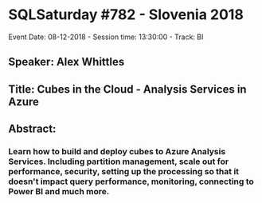 # SQLSaturday #782 - Slovenia 2018
Event Date: 08-12-2018 - Session time: 13:30:00 - Track:      BI
## Speaker: Alex Whittles
## Title: Cubes in the Cloud - Analysis Services in Azure
## Abstract:
### Learn how to build and deploy cubes to Azure Analysis Services. Including partition management, scale out for performance, security, setting up the processing so that it doesn't impact query performance, monitoring, connecting to Power BI and much more.
